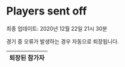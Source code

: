 # Players sent off
최종 업데이트: 2020년 12월 22일 21시 30분


경기 중 오류가 발생하는 경우 자동으로 퇴장됩니다.


| 퇴장된 참가자 |
|:---:|
